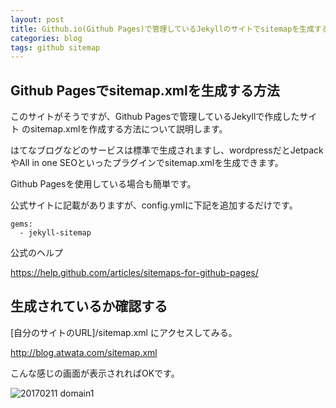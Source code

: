 ```yaml
---
layout: post
title: Github.io(Github Pages)で管理しているJekyllのサイトでsitemapを生成する方法
categories: blog
tags: github sitemap
---
```


## Github Pagesでsitemap.xmlを生成する方法

このサイトがそうですが、Github Pagesで管理しているJekyllで作成したサイト
のsitemap.xmlを作成する方法について説明します。

はてなブログなどのサービスは標準で生成されますし、wordpressだとJetpackやAll in one SEOといったプラグインでsitemap.xmlを生成できます。

Github Pagesを使用している場合も簡単です。

公式サイトに記載がありますが、config.ymlに下記を追加するだけです。


```
gems:
  - jekyll-sitemap
```
公式のヘルプ

<https://help.github.com/articles/sitemaps-for-github-pages/>

## 生成されているか確認する

[自分のサイトのURL]/sitemap.xml
にアクセスしてみる。

<http://blog.atwata.com/sitemap.xml>

こんな感じの画面が表示されればOKです。

![20170211 domain1]({{site.baseurl}}/images/20170211_sitemap.png)
